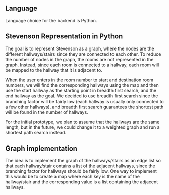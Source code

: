 ## Language
Language choice for the backend is Python.

## Stevenson Representation in Python
The goal is to represent Stevenson as a graph, where the nodes are the different hallways/stairs since they are connected to each other. To reduce the number of nodes in the graph, the rooms are not represented in the graph. Instead, since each room is connected to a hallway, each room will be mapped to the hallway that it is adjacent to.

When the user enters in the room number to start and destination room numbers, we will find the corresponding hallways using the map and then use the start hallway as the starting point in breadth first search, and the end hallway as the goal. We decided to use breadth first search since the branching factor will be fairly low (each hallway is usually only connected to a few other hallways), and breadth first search guarantees the shortest path will be found in the number of hallways. 

For the initial prototype, we plan to assume that the hallways are the same length, but in the future, we could change it to a weighted graph and run a shortest path search instead.

## Graph implementation
The idea is to implement the graph of the hallways/stairs as an edge list so that each hallway/stair contains a list of the adjacent hallways, since the branching factor for hallways should be fairly low. One way to implement this would be to create a map where each key is the name of the hallway/stair and the corresponding value is a list containing the adjacent hallways.
